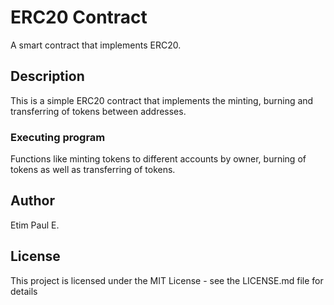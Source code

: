 # ERC20 Contract

A smart contract that implements ERC20.

## Description

This is a simple ERC20 contract that implements the minting, burning and transferring of tokens between addresses.


### Executing program

Functions like minting tokens to different accounts by owner, burning of tokens as well as transferring of tokens.

## Author

Etim Paul E.


## License

This project is licensed under the MIT License - see the LICENSE.md file for details